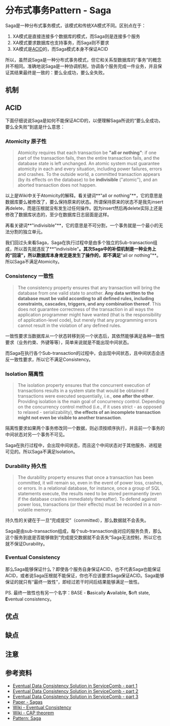 # 分布式事务Pattern - Saga

Saga是一种分布式事务模式，该模式和传统XA模式不同。区别点在于：

1. XA模式是直接连接多个数据库的模式，而Saga则是连接多个服务
2. XA模式要求数据库也支持事务，而Saga则不要求
3. XA模式是[ACID][wiki-acid]的，而Saga模式本身不保证ACID

所以，虽然说Saga是一种分布式事务模式，但它和关系型数据库的“事务”的概念并不相同。准确地说Saga是一种协调机制，协调各个服务完成一件业务，并且保证其结果最终是一致的：要么全成功，要么全失败。

## 机制

## ACID

下面仔细说说Saga是如何不能保证ACID的，以便理解Saga所说的“要么全成功，要么全失败”到底是什么意思：

### Atomicity 原子性

> Atomicity requires that each transaction be **"all or nothing"**: if one part of the transaction fails, then the entire transaction fails, and the database state is left unchanged. An atomic system must guarantee atomicity in each and every situation, including power failures, errors and crashes. To the outside world, a committed transaction appears (by its effects on the database) to be **indivisible** ("atomic"), and an aborted transaction does not happen.

以上是Wiki中关于Atomicity的解释。看关键词**"all or nothing"**，它的意思是数据库要么被修改了，要么保持原来的状态。所谓保持原来的状态不是我先insert再delete，而是压根就没有发生过任何操作。因为insert然后再delete实际上还是修改了数据库状态的，至少在数据库日志层面是这样。

再看关键词**"indivisible"**，它的意思是不可分割，一个事务就是一个最小的无法分割的独立单元。

我们回过头来看Saga，Saga在执行过程中是由多个独立的Sub-transaction组成，所以首先就违反了**"indivisible"**。其次Saga中的补偿机制是一种业务上的“回滚”，所以数据库本身肯定是发生了操作的，即不满足**"all or nothing"**。所以Saga不满足Atomicity。

### Consistency 一致性

> The consistency property ensures that any transaction will bring the database from one valid state to another. **Any data written to the database must be valid according to all defined rules, including constraints, cascades, triggers, and any combination thereof**. This does not guarantee correctness of the transaction in all ways the application programmer might have wanted (that is the responsibility of application-level code), but merely that any programming errors cannot result in the violation of any defined rules.

一致性要求当数据库从一个状态转移到另一个状态后，其依然能够满足各种一致性要求（业务约束、外键等等），简单来说就是不能出现中间状态。

而Saga在执行各个Sub-transaction的过程中，会出现中间状态，且中间状态会违反一致性要求，所以它不满足Consistency。

### Isolation 隔离性

> The isolation property ensures that the concurrent execution of transactions results in a system state that would be obtained if transactions were executed sequentially, i.e., **one after the other**. Providing isolation is the main goal of concurrency control. Depending on the concurrency control method (i.e., if it uses strict - as opposed to relaxed - serializability), **the effects of an incomplete transaction might not even be visible to another transaction**.

隔离性要求如果两个事务修改同一个数据，则必须按顺序执行，并且前一个事务的中间状态对另一个事务不可见。

Saga在执行过程中，会出现中间状态，而且这个中间状态对于其他服务、进程是可见的。所以Saga不满足Isolation。

### Durability 持久性

> The durability property ensures that once a transaction has been committed, it will remain so, even in the event of power loss, crashes, or errors. In a relational database, for instance, once a group of SQL statements execute, the results need to be stored permanently (even if the database crashes immediately thereafter). To defend against power loss, transactions (or their effects) must be recorded in a non-volatile memory.

持久性的关键在于一旦“完成提交”（committed），那么数据就不会丢失。

Saga是由sub-transaction组成，每个sub-transaction由对应的服务负责，那么这个服务到底是否能够做到“完成提交数据就不会丢失”Saga无法控制，所以它也就不保证Durability。

### Eventual Consistency

那么Saga能够保证什么？即使各个服务自身保证ACID，也不代表Saga也能保证ACID，或者说Saga压根就不能保证，你也不应该要求Saga保证ACID。Saga能够保证的就只有“最终一致性”，即经过若干时间后结果能够满足一致性。

PS. 最终一致性也有另一个名字：BASE - **B**asically **A**vailable, **S**oft state, **E**ventual consistency。

## 优点


## 缺点

## 注意

## 参考资料

* [Eventual Data Consistency Solution in ServiceComb - part 1][service-comb-saga-blog-1]
* [Eventual Data Consistency Solution in ServiceComb - part 2][service-comb-saga-blog-2]
* [Eventual Data Consistency Solution in ServiceComb - part 3][service-comb-saga-blog-3]
* [Paper - Sagas][paper-sagas]
* [Wiki - Eventual Consistency][wiki-eventual-consistency]
* [Wiki - CAP theorem][wiki-cap]
* [Pattern: Saga][site-pattern-saga]

[service-comb-saga-blog-1]: https://servicecomb.incubator.apache.org/docs/distributed_saga_1/
[service-comb-saga-blog-2]: https://servicecomb.incubator.apache.org/docs/distributed_saga_2/
[service-comb-saga-blog-3]: https://servicecomb.incubator.apache.org/docs/distributed_saga_3/
[paper-sagas]: https://www.cs.cornell.edu/andru/cs711/2002fa/reading/sagas.pdf
[wiki-acid]: https://en.wikipedia.org/wiki/ACID
[wiki-eventual-consistency]: https://en.wikipedia.org/wiki/Eventual_consistency
[wiki-cap]: https://en.wikipedia.org/wiki/CAP_theorem
[site-pattern-saga]: http://microservices.io/patterns/data/saga.html